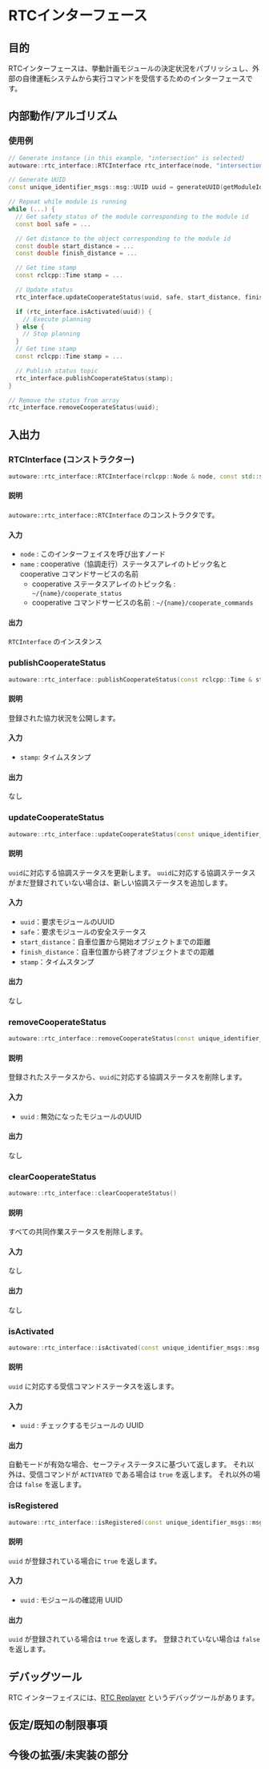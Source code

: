 # RTCインターフェース

## 目的

RTCインターフェースは、挙動計画モジュールの決定状況をパブリッシュし、外部の自律運転システムから実行コマンドを受信するためのインターフェースです。

## 内部動作/アルゴリズム

### 使用例


```c++
// Generate instance (in this example, "intersection" is selected)
autoware::rtc_interface::RTCInterface rtc_interface(node, "intersection");

// Generate UUID
const unique_identifier_msgs::msg::UUID uuid = generateUUID(getModuleId());

// Repeat while module is running
while (...) {
  // Get safety status of the module corresponding to the module id
  const bool safe = ...

  // Get distance to the object corresponding to the module id
  const double start_distance = ...
  const double finish_distance = ...

  // Get time stamp
  const rclcpp::Time stamp = ...

  // Update status
  rtc_interface.updateCooperateStatus(uuid, safe, start_distance, finish_distance, stamp);

  if (rtc_interface.isActivated(uuid)) {
    // Execute planning
  } else {
    // Stop planning
  }
  // Get time stamp
  const rclcpp::Time stamp = ...

  // Publish status topic
  rtc_interface.publishCooperateStatus(stamp);
}

// Remove the status from array
rtc_interface.removeCooperateStatus(uuid);
```

## 入出力

### RTCInterface (コンストラクター)


```c++
autoware::rtc_interface::RTCInterface(rclcpp::Node & node, const std::string & name);
```

#### 説明

`autoware::rtc_interface::RTCInterface` のコンストラクタです。

#### 入力

- `node` : このインターフェイスを呼び出すノード
- `name` : cooperative（協調走行）ステータスアレイのトピック名と cooperative コマンドサービスの名前
  - cooperative ステータスアレイのトピック名 : `~/{name}/cooperate_status`
  - cooperative コマンドサービスの名前 : `~/{name}/cooperate_commands`

#### 出力

`RTCInterface` のインスタンス

### publishCooperateStatus


```c++
autoware::rtc_interface::publishCooperateStatus(const rclcpp::Time & stamp)
```

#### 説明

登録された協力状況を公開します。

#### 入力

- `stamp`: タイムスタンプ

#### 出力

なし

### updateCooperateStatus


```c++
autoware::rtc_interface::updateCooperateStatus(const unique_identifier_msgs::msg::UUID & uuid, const bool safe, const double start_distance, const double finish_distance, const rclcpp::Time & stamp)
```

#### 説明

`uuid`に対応する協調ステータスを更新します。
`uuid`に対応する協調ステータスがまだ登録されていない場合は、新しい協調ステータスを追加します。

#### 入力

- `uuid`：要求モジュールのUUID
- `safe`：要求モジュールの安全ステータス
- `start_distance`：自車位置から開始オブジェクトまでの距離
- `finish_distance`：自車位置から終了オブジェクトまでの距離
- `stamp`：タイムスタンプ

#### 出力

なし

### removeCooperateStatus


```c++
autoware::rtc_interface::removeCooperateStatus(const unique_identifier_msgs::msg::UUID & uuid)
```

#### 説明

登録されたステータスから、`uuid`に対応する協調ステータスを削除します。

#### 入力

- `uuid` : 無効になったモジュールのUUID

#### 出力

なし

### clearCooperateStatus


```c++
autoware::rtc_interface::clearCooperateStatus()
```

#### 説明

すべての共同作業ステータスを削除します。

#### 入力

なし

#### 出力

なし

### isActivated


```c++
autoware::rtc_interface::isActivated(const unique_identifier_msgs::msg::UUID & uuid)
```

#### 説明

`uuid` に対応する受信コマンドステータスを返します。

#### 入力

- `uuid` : チェックするモジュールの UUID

#### 出力

自動モードが有効な場合、セーフティステータスに基づいて返します。
それ以外は、受信コマンドが `ACTIVATED` である場合は `true` を返します。
それ以外の場合は `false` を返します。

### isRegistered


```c++
autoware::rtc_interface::isRegistered(const unique_identifier_msgs::msg::UUID & uuid)
```

#### 説明

`uuid` が登録されている場合に `true` を返します。

#### 入力

- `uuid` : モジュールの確認用 UUID

#### 出力

`uuid` が登録されている場合は `true` を返します。
登録されていない場合は `false` を返します。

## デバッグツール

RTC インターフェイスには、[RTC Replayer](https://autowarefoundation.github.io/autoware_tools/main/planning/autoware_rtc_replayer/) というデバッグツールがあります。

## 仮定/既知の制限事項

## 今後の拡張/未実装の部分

